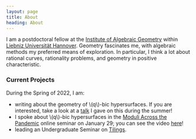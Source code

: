 ```yaml
---
layout: page
title: About
heading: About
---
```


I am a postdoctoral fellow at the
[Institute of Algebraic Geometry](https://www.iag.uni-hannover.de/en/) within
[Liebniz Universität Hannover](https://www.uni-hannover.de/en/).
Geometry fascinates me, with algebraic methods my preferred means of
exploration. In particular, I think a lot about rational curves,
rationality problems, and geometry in positive characteristic.

### Current Projects
During the Spring of 2022, I am:

- writing about the geometry of \\(q\\)-bic hypersurfaces. If you are
  interested, take a look at a [talk](https://www.youtube.com/watch?v=0xx6MBSB1BY)
  I gave on this during the summer!
- I spoke about \\(q\\)-bic hypersurfaces in the [Moduli Across the
  Pandemic](https://sites.google.com/bc.edu/map/home) online seminar on January
  29; you can see the video [here](https://drive.google.com/file/d/16rEanN-KW_zDwfMAnK03n4e-3mOmcNfL/view?usp=sharing)!
- leading an Undergraduate Seminar on [Tilings](S2022.html).

